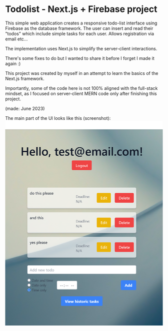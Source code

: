 # Todolist - Next.js + Firebase project

This simple web application creates a responsive todo-list interface using Firebase as the database framework.
The user can insert and read their "todos" which include simple tasks for each user.
Allows registration via email etc...

The implementation uses Next.js to simplify the server-client interactions.

There's some fixes to do but I wanted to share it before I forget I made it again :)

This project was created by myself in an attempt to learn the basics of the Next.js framework.

Importantly, some of the code here is not 100% aligned with the full-stack mindset, as I focused on server-client MERN code only after finishing this project.

(made: June 2023)

The main part of the UI looks like this (screenshot):
![1732384131681](image/README/1732384131681.png)
